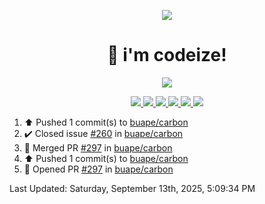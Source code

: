 <p align="center">
    <img src="https://avatars.githubusercontent.com/u/63158950?s=400&u=dd76c829ae30921e131dcbe7c830dc368e2d6e8a&v=4" />
</p>

<h1 align="center">
    👋 i'm codeize!
</h1>

<p align="center">
  <a href="https://skillicons.dev">
    <img align="center" src="https://skillicons.dev/icons?i=discord,bots,ts,nodejs,mysql,postgresql,react,nextjs,tailwindcss" />
  </a>
</p>

<p align="center">
  <a href="https://discord.com/users/668423998777982997">
    <img src="https://nocache.advaith.workers.dev?url=https://img.shields.io/endpoint?url=https://dev.discordprofiles.me/api/badge/status/668423998777982997?simple=true" />
    <img src="https://nocache.advaith.workers.dev?url=https://img.shields.io/endpoint?url=https://dev.discordprofiles.me/api/badge/vscode/668423998777982997" />
    <img src="https://nocache.advaith.workers.dev?url=https://img.shields.io/endpoint?url=https://dev.discordprofiles.me/api/badge/playing/668423998777982997" />
    <img src="https://nocache.advaith.workers.dev?url=https://img.shields.io/endpoint?url=https://dev.discordprofiles.me/api/badge/spotify/668423998777982997" />
    <img src="https://komarev.com/ghpvc/?username=codeize" />
    <img src="https://hits.link/hits?url=https%3A%2F%2Fgithub.com%2FCodeize" />
  </a>
</p>

<!--RECENT_ACTIVITY:start-->
1. ⬆️ Pushed 1 commit(s) to [buape/carbon](https://github.com/buape/carbon)<br>
2. ✔️ Closed issue [#260](https://github.com/buape/carbon/issues/260) in [buape/carbon](https://github.com/buape/carbon)<br>
3. 🎉 Merged PR [#297](https://github.com/buape/carbon/pull/297) in [buape/carbon](https://github.com/buape/carbon)<br>
4. ⬆️ Pushed 1 commit(s) to [buape/carbon](https://github.com/buape/carbon)<br>
5. 💪 Opened PR [#297](https://github.com/buape/carbon/pull/297) in [buape/carbon](https://github.com/buape/carbon)<br>
<!--RECENT_ACTIVITY:end-->

<!--RECENT_ACTIVITY:last_update-->
Last Updated: Saturday, September 13th, 2025, 5:09:34 PM
<!--RECENT_ACTIVITY:last_update_end-->
